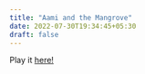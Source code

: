 ```yaml
---
title: "Aami and the Mangrove"
date: 2022-07-30T19:34:45+05:30
draft: false 
---
```


Play it [here!](/aatm/index.html)
